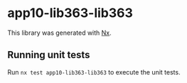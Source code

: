 # app10-lib363-lib363

This library was generated with [Nx](https://nx.dev).

## Running unit tests

Run `nx test app10-lib363-lib363` to execute the unit tests.
